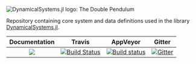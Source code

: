![DynamicalSystems.jl logo: The Double Pendulum](https://i.imgur.com/nFQFdB0.gif)

Repository containing core system and data definitions used in the library
[DynamicalSystems.jl](https://juliadynamics.github.io/DynamicalSystems.jl/latest/).

| **Documentation**   |  **Travis**     | **AppVeyor** | Gitter |
|:--------:|:-------------------:|:-----:|:-----:|
|[![](https://img.shields.io/badge/docs-latest-blue.svg)](https://JuliaDynamics.github.io/DynamicalSystems.jl/latest) | [![Build Status](https://travis-ci.org/JuliaDynamics/DynamicalSystemsBase.jl.svg?branch=master)](https://travis-ci.org/JuliaDynamics/DynamicalSystemsBase.jl) | [![Build status](https://ci.appveyor.com/api/projects/status/w5dk0c7moow363m9?svg=true)](https://ci.appveyor.com/project/JuliaDynamics/dynamicalsystemsbase-jl) | [![Gitter](https://img.shields.io/gitter/room/nwjs/nw.js.svg)](https://gitter.im/JuliaDynamics/Lobby)
